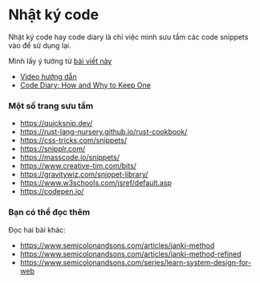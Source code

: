 # Nhật ký code
Nhật ký code hay code diary là chỉ việc mình sưu tầm các code snippets vào để sử dụng lại. 

Mình lấy ý tưởng từ [bài viết này](https://www.semicolonandsons.com/code_diary)

- [Video hướng dẫn](https://www.youtube.com/watch?v=kshXDo8psj8)
- [Code Diary: How and Why to Keep One](https://www.youtube.com/watch?v=tarmCEHfGa0)

### Một số trang sưu tầm

- https://quicksnip.dev/
- https://rust-lang-nursery.github.io/rust-cookbook/
- https://css-tricks.com/snippets/
- https://snipplr.com/
- https://masscode.io/snippets/
- https://www.creative-tim.com/bits/
- https://gravitywiz.com/snippet-library/
- https://www.w3schools.com/jsref/default.asp
- https://codepen.io/

### Bạn có thể đọc thêm

Đọc hai bài khác: 

- https://www.semicolonandsons.com/articles/janki-method
- https://www.semicolonandsons.com/articles/janki-method-refined
- https://www.semicolonandsons.com/series/learn-system-design-for-web